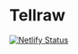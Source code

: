 Tellraw
=======

[![Netlify Status](https://api.netlify.com/api/v1/badges/37ef20b4-c0b4-41c8-af4f-06a92c718073/deploy-status)](https://app.netlify.com/sites/minecraft-json/deploys)
